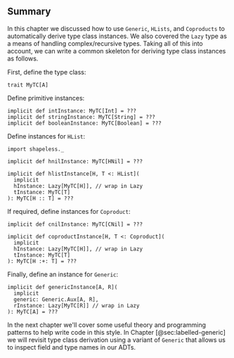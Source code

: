 ## Summary

In this chapter we discussed how to use
`Generic`, `HLists`, and `Coproducts`
to automatically derive type class instances.
We also covered the `Lazy` type
as a means of handling complex/recursive types.
Taking all of this into account,
we can write a common skeleton
for deriving type class instances as follows.

First, define the type class:

```tut:book:silent
trait MyTC[A]
```

Define primitive instances:

```tut:book:silent
implicit def intInstance: MyTC[Int] = ???
implicit def stringInstance: MyTC[String] = ???
implicit def booleanInstance: MyTC[Boolean] = ???
```

Define instances for `HList`:

```tut:book:silent
import shapeless._

implicit def hnilInstance: MyTC[HNil] = ???

implicit def hlistInstance[H, T <: HList](
  implicit
  hInstance: Lazy[MyTC[H]], // wrap in Lazy
  tInstance: MyTC[T]
): MyTC[H :: T] = ???
```

If required, define instances for `Coproduct`:

```tut:book:silent
implicit def cnilInstance: MyTC[CNil] = ???

implicit def coproductInstance[H, T <: Coproduct](
  implicit
  hInstance: Lazy[MyTC[H]], // wrap in Lazy
  tInstance: MyTC[T]
): MyTC[H :+: T] = ???
```

Finally, define an instance for `Generic`:

```tut:book:silent
implicit def genericInstance[A, R](
  implicit
  generic: Generic.Aux[A, R],
  rInstance: Lazy[MyTC[R]] // wrap in Lazy
): MyTC[A] = ???
```

In the next chapter we'll cover some useful theory
and programming patterns
to help write code in this style.
In Chapter [@sec:labelled-generic]
we will revisit type class derivation
using a variant of `Generic` that
allows us to inspect field and type names
in our ADTs.
